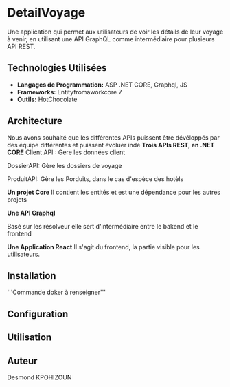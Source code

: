 # DetailVoyage
Une application qui permet aux utilisateurs de voir les détails de leur voyage à venir, en utilisant une API GraphQL comme intermédiaire pour plusieurs API REST.


## Technologies Utilisées
- **Langages de Programmation:** ASP .NET CORE, Graphql, JS
- **Frameworks:** Entityfromaworkcore 7
- **Outils:** HotChocolate

## Architecture

Nous avons souhaité que les différentes APIs puissent être dévéloppés par des équipe différentes et puissent évoluer indé
**Trois APIs REST, en .NET CORE**
Client API : Gere les données client

DossierAPI: Gère les dossiers de voyage

ProduitAPI: Gère les Porduits, dans le cas d'espèce des hotèls

**Un projet Core**
Il contient les entités et est une dépendance pour les autres projets

**Une API Graphql**

Basé sur les résolveur elle sert d'intermédiaire entre le bakend et le frontend

**Une Application React**
Il s'agit du frontend, la partie visible pour les utilisateurs.

## Installation

'''Commande doker à renseigner'''
## Configuration
 

## Utilisation


## Auteur
Desmond KPOHIZOUN





